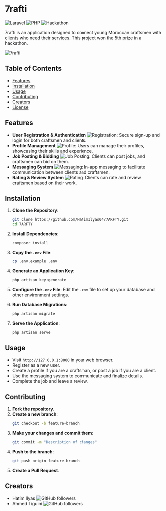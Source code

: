 # 7rafti

![Laravel](https://img.shields.io/badge/laravel-v8.x-red)
![PHP](https://img.shields.io/badge/php-%5E7.3-blue)
![Hackathon](https://img.shields.io/badge/Hackathon-5th_Place-green)

7rafti is an application designed to connect young Moroccan craftsmen with clients who need their services. This project won the 5th prize in a hackathon.

![7rafti](https://via.placeholder.com/800x400.png?text=7rafti+App+Screenshot)

## Table of Contents
- [Features](#features)
- [Installation](#installation)
- [Usage](#usage)
- [Contributing](#contributing)
- [Creators](#creators)
- [License](#license)

## Features
- **User Registration & Authentication** ![Registration](https://img.shields.io/badge/feature-user--registration-brightgreen): Secure sign-up and login for both craftsmen and clients.
- **Profile Management** ![Profile](https://img.shields.io/badge/feature-profile--management-brightgreen): Users can manage their profiles, showcasing their skills and experience.
- **Job Posting & Bidding** ![Job Posting](https://img.shields.io/badge/feature-job--posting-brightgreen): Clients can post jobs, and craftsmen can bid on them.
- **Messaging System** ![Messaging](https://img.shields.io/badge/feature-messaging-brightgreen): In-app messaging to facilitate communication between clients and craftsmen.
- **Rating & Review System** ![Rating](https://img.shields.io/badge/feature-rating--review-brightgreen): Clients can rate and review craftsmen based on their work.

## Installation

1. **Clone the Repository**:
    ```bash
    git clone https://github.com/HatimIlyas04/7ARFTY.git
    cd 7ARFTY
    ```

2. **Install Dependencies**:
    ```bash
    composer install
    ```

3. **Copy the `.env` File**:
    ```bash
    cp .env.example .env
    ```

4. **Generate an Application Key**:
    ```bash
    php artisan key:generate
    ```

5. **Configure the `.env` File**:
    Edit the `.env` file to set up your database and other environment settings.

6. **Run Database Migrations**:
    ```bash
    php artisan migrate
    ```

7. **Serve the Application**:
    ```bash
    php artisan serve
    ```

## Usage

- Visit `http://127.0.0.1:8000` in your web browser.
- Register as a new user.
- Create a profile if you are a craftsman, or post a job if you are a client.
- Use the messaging system to communicate and finalize details.
- Complete the job and leave a review.

## Contributing

1. **Fork the repository**.
2. **Create a new branch**:
    ```bash
    git checkout -b feature-branch
    ```
3. **Make your changes and commit them**:
    ```bash
    git commit -m "Description of changes"
    ```
4. **Push to the branch**:
    ```bash
    git push origin feature-branch
    ```
5. **Create a Pull Request**.

## Creators
- Hatim Ilyas ![GitHub followers]([https://img.shields.io/github/followers/HatimIlyas04?label=Follow&style=social](https://github.com/hatimIlyas04))
- Ahmed Tiguini ![GitHub followers]([https://img.shields.io/github/followers/AhmedTiguini?label=Follow&style=social](https://github.com/redwood0riginal))


